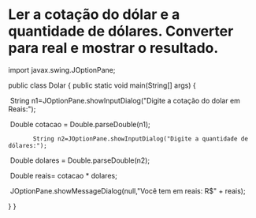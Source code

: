 # Ler a cotação do dólar e a quantidade de dólares. Converter para real e mostrar o resultado.

import javax.swing.JOptionPane;

public class Dolar {
     public static void main(String[] args) {
       		

​			String n1=JOptionPane.showInputDialog("Digite a cotação do dolar em Reais:");

​			Double cotacao = Double.parseDouble(n1);

 		   String n2=JOptionPane.showInputDialog("Digite a quantidade de dólares:");

​		    Double dolares = Double.parseDouble(n2);

​            Double reais= cotacao * dolares;

​            JOptionPane.showMessageDialog(null,"Você tem em reais: R$" + reais);

}
}